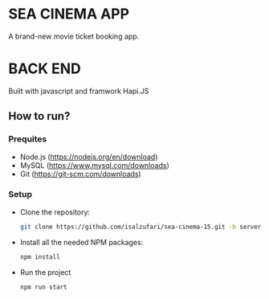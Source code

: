 # SEA CINEMA APP

A brand-new movie ticket booking app.

# BACK END

Built with javascript and framwork Hapi.JS

## How to run?

### Prequites

- Node.js (https://nodejs.org/en/download)
- MySQL (https://www.mysql.com/downloads)
- Git (https://git-scm.com/downloads)

### Setup

- Clone the repository:

  ```bash
  git clone https://github.com/isalzufari/sea-cinema-15.git -b server-dev
  ```

- Install all the needed NPM packages:

  ```bash
  npm install
  ```

- Run the project

  ```bash
  npm run start
  ```
